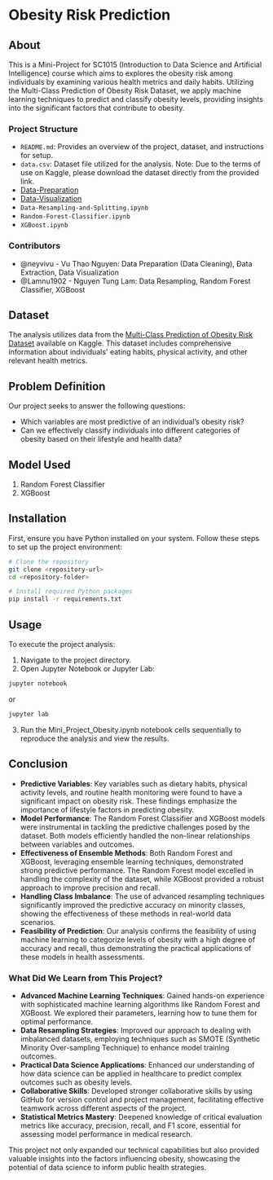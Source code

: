 # Obesity Risk Prediction

## About
This is a Mini-Project for SC1015 (Introduction to Data Science and Artificial Intelligence) course which aims to explores the obesity risk among individuals by examining various health metrics and daily habits. Utilizing the Multi-Class Prediction of Obesity Risk Dataset, we apply machine learning techniques to predict and classify obesity levels, providing insights into the significant factors that contribute to obesity.
### Project Structure
- `README.md`: Provides an overview of the project, dataset, and instructions for setup.
- `data.csv`: Dataset file utilized for the analysis. Note: Due to the terms of use on Kaggle, please download the dataset directly from the provided link.
- [Data-Preparation](https://github.com/neyvivu/SC1015PROJ_FDAC_Group6/blob/main/Data-Preparation.ipynb) 
- [Data-Visualization](https://github.com/neyvivu/SC1015PROJ_FDAC_Group6/blob/main/Data-Visualization.ipynb)
- `Data-Resampling-and-Splitting.ipynb`
- `Random-Forest-Classifier.ipynb`
- `XGBoost.ipynb`
### Contributors
- @neyvivu - Vu Thao Nguyen: Data Preparation (Data Cleaning), Đata Extraction, Data Visualization
- @Lamnu1902 - Nguyen Tung Lam: Data Resampling, Random Forest Classifier, XGBoost
  
## Dataset
The analysis utilizes data from the [Multi-Class Prediction of Obesity Risk Dataset](https://www.kaggle.com/competitions/playground-series-s4e2) available on Kaggle. This dataset includes comprehensive information about individuals' eating habits, physical activity, and other relevant health metrics.

## Problem Definition
Our project seeks to answer the following questions:
- Which variables are most predictive of an individual’s obesity risk?
- Can we effectively classify individuals into different categories of obesity based on their lifestyle and health data?

## Model Used
1. Random Forest Classifier
2. XGBoost

## Installation
First, ensure you have Python installed on your system. Follow these steps to set up the project environment:

```bash
# Clone the repository
git clone <repository-url>
cd <repository-folder>

# Install required Python packages
pip install -r requirements.txt
```

## Usage
To execute the project analysis:

1. Navigate to the project directory.
2. Open Jupyter Notebook or Jupyter Lab:
```bash
jupyter notebook
```
or
```bash
jupyter lab
```
3. Run the Mini_Project_Obesity.ipynb notebook cells sequentially to reproduce the analysis and view the results.

## Conclusion

- **Predictive Variables**: Key variables such as dietary habits, physical activity levels, and routine health monitoring were found to have a significant impact on obesity risk. These findings emphasize the importance of lifestyle factors in predicting obesity.
- **Model Performance**: The Random Forest Classifier and XGBoost models were instrumental in tackling the predictive challenges posed by the dataset. Both models efficiently handled the non-linear relationships between variables and outcomes.
- **Effectiveness of Ensemble Methods**: Both Random Forest and XGBoost, leveraging ensemble learning techniques, demonstrated strong predictive performance. The Random Forest model excelled in handling the complexity of the dataset, while XGBoost provided a robust approach to improve precision and recall.
- **Handling Class Imbalance**: The use of advanced resampling techniques significantly improved the predictive accuracy on minority classes, showing the effectiveness of these methods in real-world data scenarios.
- **Feasibility of Prediction**: Our analysis confirms the feasibility of using machine learning to categorize levels of obesity with a high degree of accuracy and recall, thus demonstrating the practical applications of these models in health assessments.

### What Did We Learn from This Project?
- **Advanced Machine Learning Techniques**: Gained hands-on experience with sophisticated machine learning algorithms like Random Forest and XGBoost. We explored their parameters, learning how to tune them for optimal performance.
- **Data Resampling Strategies**: Improved our approach to dealing with imbalanced datasets, employing techniques such as SMOTE (Synthetic Minority Over-sampling Technique) to enhance model training outcomes.
- **Practical Data Science Applications**: Enhanced our understanding of how data science can be applied in healthcare to predict complex outcomes such as obesity levels.
- **Collaborative Skills**: Developed stronger collaborative skills by using GitHub for version control and project management, facilitating effective teamwork across different aspects of the project.
- **Statistical Metrics Mastery**: Deepened knowledge of critical evaluation metrics like accuracy, precision, recall, and F1 score, essential for assessing model performance in medical research.

This project not only expanded our technical capabilities but also provided valuable insights into the factors influencing obesity, showcasing the potential of data science to inform public health strategies.
